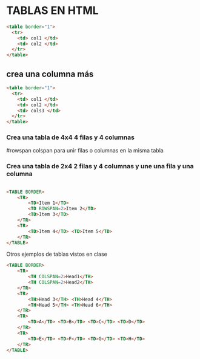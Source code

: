# TABLAS EN HTML

```html
<table border="1">
  <tr>
    <td> col1 </td>
    <td> col2 </td>
  </tr>  
</table>
```
## crea una columna más

```html
<table border="1">
  <tr>
    <td> col1 </td>
    <td> col2 </td>
    <td> cols3 </td>
  </tr>  
</table>
```
### Crea una tabla de 4x4 4 filas y 4 columnas

#rowspan colspan para unir filas o columnas en la misma tabla
### Crea una tabla de 2x4 2 filas y 4 columnas y une una fila y una columna

```html

<TABLE BORDER>
	<TR>
		<TD>Item 1</TD>
		<TD ROWSPAN=2>Item 2</TD>
		<TD>Item 3</TD>
	</TR>
	<TR>
		<TD>Item 4</TD> <TD>Item 5</TD>
	</TR>
</TABLE>

```

Otros ejemplos de tablas vistos en clase
```html
<TABLE BORDER>
	<TR>
		<TH COLSPAN=2>Head1</TH>
		<TH COLSPAN=2>Head2</TH>
	</TR>
	<TR>
		<TH>Head 3</TH> <TH>Head 4</TH> 
		<TH>Head 5</TH> <TH>Head 6</TH> 
	</TR>
	<TR>
		<TD>A</TD> <TD>B</TD> <TD>C</TD> <TD>D</TD> 
	</TR>
	<TR>
		<TD>E</TD> <TD>F</TD> <TD>G</TD> <TD>H</TD> 
	</TR>
</TABLE>
```
